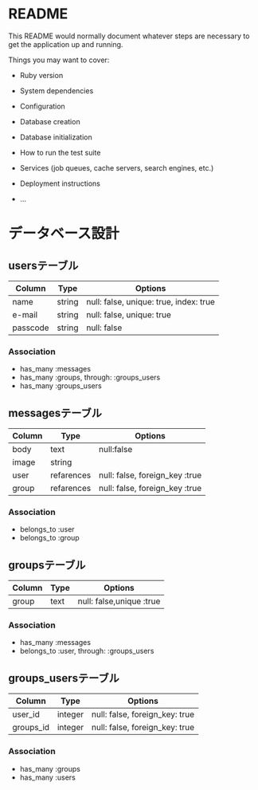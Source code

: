 # README

This README would normally document whatever steps are necessary to get the
application up and running.

Things you may want to cover:

* Ruby version

* System dependencies

* Configuration

* Database creation

* Database initialization

* How to run the test suite

* Services (job queues, cache servers, search engines, etc.)

* Deployment instructions

* ...

# データベース設計

## usersテーブル

|Column|Type|Options|
|------|----|-------|
|name|string|null: false, unique: true, index: true|
|e-mail|string|null: false, unique: true|
|passcode|string|null: false|

### Association
- has_many :messages
- has_many :groups, through: :groups_users
- has_many :groups_users

## messagesテーブル

|Column|Type|Options|
|------|----|-------|
|body|text|null:false|
|image|string||
|user|refarences|null: false, foreign_key :true|
|group|refarences|null: false, foreign_key :true|

### Association
- belongs_to :user
- belongs_to :group

## groupsテーブル

|Column|Type|Options|
|------|----|-------|
|group|text|null: false,unique :true|

### Association
- has_many :messages
- belongs_to :user, through: :groups_users

## groups_usersテーブル
|Column|Type|Options|
|------|----|-------|
|user_id|integer|null: false, foreign_key: true|
|groups_id|integer|null: false, foreign_key: true|

### Association
- has_many :groups
- has_many :users
